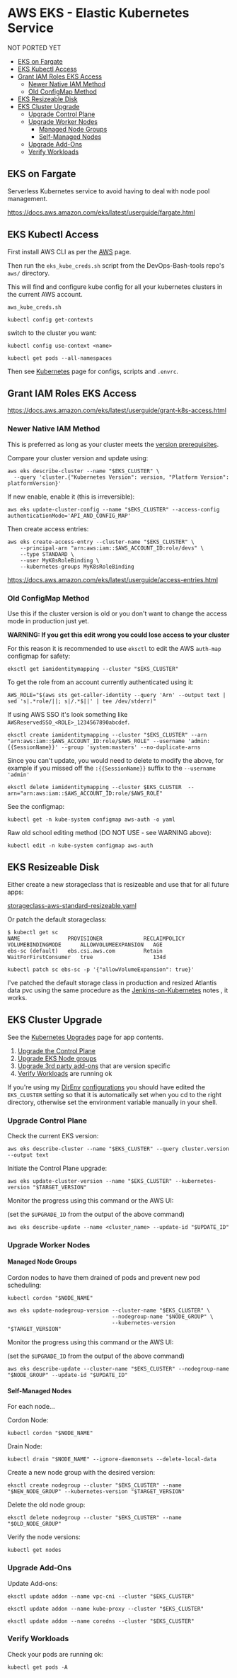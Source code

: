 # AWS EKS - Elastic Kubernetes Service

NOT PORTED YET

<!-- INDEX_START -->

- [EKS on Fargate](#eks-on-fargate)
- [EKS Kubectl Access](#eks-kubectl-access)
- [Grant IAM Roles EKS Access](#grant-iam-roles-eks-access)
  - [Newer Native IAM Method](#newer-native-iam-method)
  - [Old ConfigMap Method](#old-configmap-method)
- [EKS Resizeable Disk](#eks-resizeable-disk)
- [EKS Cluster Upgrade](#eks-cluster-upgrade)
  - [Upgrade Control Plane](#upgrade-control-plane)
  - [Upgrade Worker Nodes](#upgrade-worker-nodes)
    - [Managed Node Groups](#managed-node-groups)
    - [Self-Managed Nodes](#self-managed-nodes)
  - [Upgrade Add-Ons](#upgrade-add-ons)
  - [Verify Workloads](#verify-workloads)

<!-- INDEX_END -->

## EKS on Fargate

Serverless Kubernetes service to avoid having to deal with node pool management.

<https://docs.aws.amazon.com/eks/latest/userguide/fargate.html>

## EKS Kubectl Access

First install AWS CLI as per the [AWS](aws.md) page.

Then run the `eks_kube_creds.sh` script from the DevOps-Bash-tools repo's `aws/` directory.

This will find and configure kube config for all your kubernetes clusters in the current AWS account.

```shell
aws_kube_creds.sh
```

```shell
kubectl config get-contexts
```

switch to the cluster you want:

```shell
kubectl config use-context <name>
```

```shell
kubectl get pods --all-namespaces
```

Then see [Kubernetes](kubernetes.md) page for configs, scripts and `.envrc`.

## Grant IAM Roles EKS Access

<https://docs.aws.amazon.com/eks/latest/userguide/grant-k8s-access.html>

### Newer Native IAM Method

This is preferred as long as your cluster meets the
[version prerequisites](https://docs.aws.amazon.com/eks/latest/userguide/access-entries.html).

Compare your cluster version and update using:

```shell
aws eks describe-cluster --name "$EKS_CLUSTER" \
  --query 'cluster.{"Kubernetes Version": version, "Platform Version": platformVersion}'
```

If new enable, enable it (this is irreversible):

```shell
aws eks update-cluster-config --name "$EKS_CLUSTER" --access-config authenticationMode='API_AND_CONFIG_MAP'
```

Then create access entries:

```shell
aws eks create-access-entry --cluster-name "$EKS_CLUSTER" \
    --principal-arn "arn:aws:iam::$AWS_ACCOUNT_ID:role/devs" \
    --type STANDARD \
    --user MyK8sRoleBinding \
    --kubernetes-groups MyK8sRoleBinding
```

<https://docs.aws.amazon.com/eks/latest/userguide/access-entries.html>

### Old ConfigMap Method

Use this if the cluster version is old or you don't want to change the access mode in production just yet.

**WARNING: If you get this edit wrong you could lose access to your cluster**

For this reason it is recommended to use `eksctl` to edit the AWS `auth-map` configmap for safety:

```shell
eksctl get iamidentitymapping --cluster "$EKS_CLUSTER"
```

To get the role from an account currently authenticated using it:

```shell
AWS_ROLE="$(aws sts get-caller-identity --query 'Arn' --output text | sed 's|.*role/||; s|/.*$||' | tee /dev/stderr)"
```

If using AWS SSO it's look something like `AWSReservedSSO_<ROLE>_1234567890abcdef`.

```shell
eksctl create iamidentitymapping --cluster "$EKS_CLUSTER" --arn "arn:aws:iam::$AWS_ACCOUNT_ID:role/$AWS_ROLE" --username 'admin:{{SessionName}}' --group 'system:masters' --no-duplicate-arns
````

Since you can't update, you would need to delete to modify the above,
for example if you missed off the `:{{SessionName}}` suffix to the `--username 'admin'`

```shell
eksctl delete iamidentitymapping --cluster $EKS_CLUSTER  --arn="arn:aws:iam::$AWS_ACCOUNT_ID:role/$AWS_ROLE"
```

See the configmap:

```shell
kubectl get -n kube-system configmap aws-auth -o yaml
```

Raw old school editing method (DO NOT USE - see WARNING above):

```shell
kubectl edit -n kube-system configmap aws-auth
```

## EKS Resizeable Disk

Either create a new storageclass that is resizeable and use that for all future apps:

[storageclass-aws-standard-resizeable.yaml](https://github.com/HariSekhon/Kubernetes-configs/blob/master/storageclass-aws-standard-resizeable.yaml)

Or patch the default storageclass:

```shell
$ kubectl get sc
NAME               PROVISIONER             RECLAIMPOLICY   VOLUMEBINDINGMODE      ALLOWVOLUMEEXPANSION   AGE
ebs-sc (default)   ebs.csi.aws.com         Retain          WaitForFirstConsumer   true                   134d
```

```shell
kubectl patch sc ebs-sc -p '{"allowVolumeExpansion": true}'
```

I've patched the default storage class in production and resized Atlantis data pvc using the same procedure as the
[Jenkins-on-Kubernetes](jenkins-on-kubernetes.md#increase-jenkins-server-disk-space-on-kubernetes)
notes , it works.

## EKS Cluster Upgrade

See the [Kubernetes Upgrades](kubernetes-upgrades.md) page for app contents.

1. [Upgrade the Control Plane](#upgrade-control-plane)
1. [Upgrade EKS Node groups](#upgrade-worker-nodes)
1. [Upgrade 3rd party add-ons](#upgrade-add-ons) that are version specific
1. [Verify Workloads](#verify-workloads) are running ok

If you're using my [DirEnv](direnv.md) [configurations](https://github.com/HariSekhon/Environments) you
should have edited the `EKS_CLUSTER` setting so that it is automatically set when you cd to the right directory,
otherwise set the environment variable manually in your shell.

### Upgrade Control Plane

Check the current EKS version:

```shell
aws eks describe-cluster --name "$EKS_CLUSTER" --query cluster.version --output text
```

Initiate the Control Plane upgrade:

```shell
aws eks update-cluster-version --name "$EKS_CLUSTER" --kubernetes-version "$TARGET_VERSION"
```

Monitor the progress using this command or the AWS UI:

(set the `$UPGRADE_ID` from the output of the above command)

```shell
aws eks describe-update --name <cluster_name> --update-id "$UPDATE_ID"
```

### Upgrade Worker Nodes

#### Managed Node Groups

Cordon nodes to have them drained of pods and prevent new pod scheduling:

```shell
kubectl cordon "$NODE_NAME"
```

```shell
aws eks update-nodegroup-version --cluster-name "$EKS_CLUSTER" \
                                 --nodegroup-name "$NODE_GROUP" \
                                 --kubernetes-version "$TARGET_VERSION"
```

Monitor the progress using this command or the AWS UI:

(set the `$UPGRADE_ID` from the output of the above command)

```shell
aws eks describe-update --cluster-name "$EKS_CLUSTER" --nodegroup-name "$NODE_GROUP" --update-id "$UPDATE_ID"
```

#### Self-Managed Nodes

For each node...

Cordon Node:

```shell
kubectl cordon "$NODE_NAME"
```

Drain Node:

```shell
kubectl drain "$NODE_NAME" --ignore-daemonsets --delete-local-data
```

Create a new node group with the desired version:

```shell
eksctl create nodegroup --cluster "$EKS_CLUSTER" --name "$NEW_NODE_GROUP" --kubernetes-version "$TARGET_VERSION"
```

Delete the old node group:

```shell
eksctl delete nodegroup --cluster "$EKS_CLUSTER" --name "$OLD_NODE_GROUP"
```

Verify the node versions:

```shell
kubectl get nodes
```

### Upgrade Add-Ons

Update Add-ons:

```shell
eksctl update addon --name vpc-cni --cluster "$EKS_CLUSTER"
```

```shell
eksctl update addon --name kube-proxy --cluster "$EKS_CLUSTER"
```

```shell
eksctl update addon --name coredns --cluster "$EKS_CLUSTER"
```

### Verify Workloads

Check your pods are running ok:

```shell
kubectl get pods -A
```
